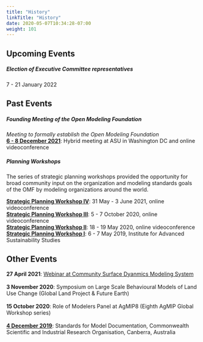 ```yaml
---
title: "History"
linkTitle: "History"
date: 2020-05-07T10:34:28-07:00
weight: 101
---
```


## Upcoming Events
##### **Election of Executive Committee representatives**
7 - 21 January 2022

## Past Events
##### **Founding Meeting of the Open Modeling Foundation**
_Meeting to formally establish the Open Modeling Foundation_  
**[6 - 8 December 2021](https://openmodelingfoundation.github.io/history/agenda_org_meeting_20211206.pdf)**: Hybrid meeting at ASU in Washington DC and online videoconference


##### **Planning Workshops**
The series of strategic planning workshops provided the opportunity for broad community input on the organization and modeling standards goals of the OMF by modeling organizations around the world.  

**[Strategic Planning Workshop IV](https://openmodelingfoundation.github.io/history/workshop_agenda_20210601.pdf)**: 31 May - 3 June 2021, online videoconference  
**[Strategic Planning Workshop III](https://openmodelingfoundation.github.io/history/workshop_agenda_20201005.pdf)**:  5 - 7 October 2020, online videoconference  
**[Strategic Planning Workshop II](https://openmodelingfoundation.github.io/history/workshop_agenda_20200518.pdf)**:   18 - 19 May 2020, online videoconference  
**[Strategic Planning Workshop I](https://openmodelingfoundation.github.io/history/workshop_agenda_20190506.pdf)**:    6 - 7 May 2019, Institute for Advanced Sustainability Studies  


## Other Events
**27 April 2021**: [Webinar at Community Surface Dyanmics Modeling System](https://csdms.colorado.edu/wiki/Presenters-0543)     
<br>
**3 November 2020**: Symposium on Large Scale Behavioural Models of Land Use Change (Global Land Project & Future Earth)  
<br>
**15 October 2020**: Role of Modelers Panel at AgMIP8 (Eighth AgMIP Global Workshop series)  
<br>
**[4 December 2019](https://openmodelingfoundation.github.io/history/workshop_agenda_20191204.pdf)**: Standards for Model Documentation, Commonwealth Scientific and Industrial Research Organisation, Canberra, Australia
